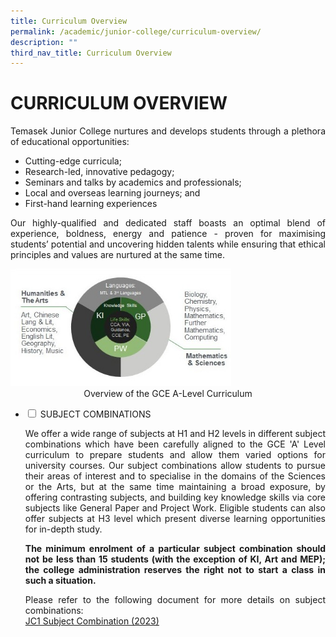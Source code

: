 ```yaml
---
title: Curriculum Overview
permalink: /academic/junior-college/curriculum-overview/
description: ""
third_nav_title: Curriculum Overview
---
```

# CURRICULUM OVERVIEW

<p style="text-align: justify;">Temasek Junior College nurtures and develops students through a plethora of educational opportunities:</p>

*   Cutting-edge curricula;
*   Research-led, innovative pedagogy;
*   Seminars and talks by academics and professionals;
*   Local and overseas learning journeys; and
*   First-hand learning experiences

<p style="text-align: justify;">Our highly-qualified and dedicated staff boasts an optimal blend of experience, boldness, energy and patience - proven for maximising students’ potential and uncovering hidden talents while ensuring that ethical principles and values are nurtured at the same time.</p>

 <img src="/images/Academic/Curriculum%20Overview/Overview%20GCE%20A-Level%20Curriculum.jpg" style="width:70%">
 
<center> Overview of the GCE A-Level Curriculum</center>

<ul class="jekyllcodex_accordion">
  <li>
    <input type="checkbox" id="accordion1">
    <label for="accordion1">SUBJECT COMBINATIONS</label>
    <div>
			<p style="text-align: justify;">We offer a wide range of subjects at H1 and H2 levels in different subject combinations which have been carefully aligned to the GCE 'A' Level curriculum to prepare students and allow them varied options for university courses. Our subject combinations allow students to pursue their areas of interest and to specialise in the domains of the Sciences or the Arts, but at the same time maintaining a broad exposure, by offering contrasting subjects, and building key knowledge skills via core subjects like General Paper and Project Work. Eligible students can also offer subjects at H3 level which present diverse learning opportunities for in-depth study.</p>
			<p style="text-align: justify;"><b>The minimum enrolment of a particular subject combination should not be less than 15 students (with the exception of KI, Art and MEP); the college administration reserves the right not to start a class in such a situation.
</b></p>
			<p style="text-align: justify;">Please refer to the following document for more details on subject combinations:<br><a href="/files/Academic/jc1%20subject%20combination%20(2023)_updated.pdf" target="_blank">JC1 Subject Combination (2023)
</a></p>
    </div>
	</li> 
	</ul>